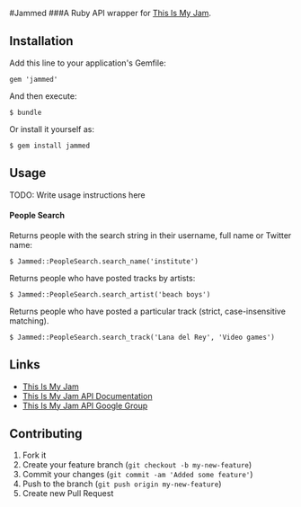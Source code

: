 #Jammed
###A Ruby API wrapper for [This Is My Jam](http://www.thisismyjam.com/).

## Installation

Add this line to your application's Gemfile:

    gem 'jammed'

And then execute:

    $ bundle

Or install it yourself as:

    $ gem install jammed

## Usage

TODO: Write usage instructions here

#### People Search

Returns people with the search string in their username, full name or Twitter name:

    $ Jammed::PeopleSearch.search_name('institute')

Returns people who have posted tracks by artists:

    $ Jammed::PeopleSearch.search_artist('beach boys')

Returns people who have posted a particular track (strict, case-insensitive matching).

    $ Jammed::PeopleSearch.search_track('Lana del Rey', 'Video games')

## Links

* [This Is My Jam](http://www.thisismyjam.com/)
* [This Is My Jam API Documentation](http://www.thisismyjam.com/developers)
* [This Is My Jam API Google Group](https://groups.google.com/forum/?fromgroups#!forum/thisismyapi)

## Contributing

1. Fork it
2. Create your feature branch (`git checkout -b my-new-feature`)
3. Commit your changes (`git commit -am 'Added some feature'`)
4. Push to the branch (`git push origin my-new-feature`)
5. Create new Pull Request
